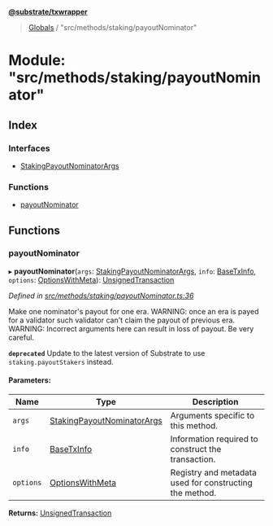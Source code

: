**[@substrate/txwrapper](../README.md)**

> [Globals](../globals.md) / "src/methods/staking/payoutNominator"

# Module: "src/methods/staking/payoutNominator"

## Index

### Interfaces

* [StakingPayoutNominatorArgs](../interfaces/_src_methods_staking_payoutnominator_.stakingpayoutnominatorargs.md)

### Functions

* [payoutNominator](_src_methods_staking_payoutnominator_.md#payoutnominator)

## Functions

### payoutNominator

▸ **payoutNominator**(`args`: [StakingPayoutNominatorArgs](../interfaces/_src_methods_staking_payoutnominator_.stakingpayoutnominatorargs.md), `info`: [BaseTxInfo](../interfaces/_src_util_types_.basetxinfo.md), `options`: [OptionsWithMeta](../interfaces/_src_util_types_.optionswithmeta.md)): [UnsignedTransaction](../interfaces/_src_util_types_.unsignedtransaction.md)

*Defined in [src/methods/staking/payoutNominator.ts:36](https://github.com/paritytech/txwrapper/blob/a0533b3/src/methods/staking/payoutNominator.ts#L36)*

Make one nominator's payout for one era.
WARNING: once an era is payed for a validator such validator can't claim the
payout of previous era.
WARNING: Incorrect arguments here can result in loss of payout. Be very careful.

**`deprecated`** Update to the latest version of Substrate to use `staking.payoutStakers` instead.

#### Parameters:

Name | Type | Description |
------ | ------ | ------ |
`args` | [StakingPayoutNominatorArgs](../interfaces/_src_methods_staking_payoutnominator_.stakingpayoutnominatorargs.md) | Arguments specific to this method. |
`info` | [BaseTxInfo](../interfaces/_src_util_types_.basetxinfo.md) | Information required to construct the transaction. |
`options` | [OptionsWithMeta](../interfaces/_src_util_types_.optionswithmeta.md) | Registry and metadata used for constructing the method. |

**Returns:** [UnsignedTransaction](../interfaces/_src_util_types_.unsignedtransaction.md)
